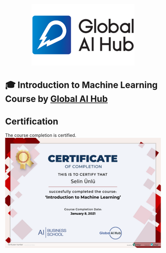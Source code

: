 <div align="center">
  <a href="https://globalaihub.com/community/">
    <img src="assets/logo.png" height=200px />
  </a>
</div>

# 🎓 Introduction to Machine Learning Course by [Global AI Hub](https://globalaihub.com/community)

# Certification
The course completion is certified.
![](assets/Introduction-to-Machine-Learning-Certificate.png)
